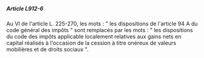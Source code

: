 ##### Article L912-6

Au VI de l'article L. 225-270, les mots : " les dispositions de l'article 94 A du code général des impôts " sont remplacés par les mots : " les dispositions du code des impôts applicable localement relatives aux gains nets en capital réalisés à l'occasion de la cession à titre onéreux de valeurs mobilières et de droits sociaux ".


